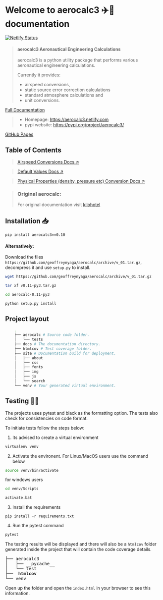 # Welcome to aerocalc3 ✈️🧮 documentation

[![Netlify Status](https://api.netlify.com/api/v1/badges/fb968472-9209-45c9-a9e6-dfc8fc8bc92d/deploy-status)](https://app.netlify.com/sites/aerocalc3/deploys)

> #### aerocalc3 Aeronautical Engineering Calculations
>
> aerocalc3 is a python utility package that performs various aeronautical engineering calculations.
>
> Currently it provides:
>
> - airspeed conversions,
> - static source error correction calculations
> - standard atmosphere calculations and
> - unit conversions.

[Full Documentation ](https://aerocalc3.netlify.com)

> - Homepage: https://aerocalc3.netlify.com
> - pypi website: https://pypi.org/project/aerocalc3/

[GitHub Pages](https://geoffreynyaga.github.io/aerocalc/)

## Table of Contents

> [Airspeed Conversions Docs ↗️](docs/airspeed.md)

> [Default Values Docs ↗️](docs/defaults.md)

> [Physical Properties (density, pressure etc) Conversion Docs ↗️](docs/conversions.md)

> ### Original aerocalc:
>
> For original documentation visit [kilohotel](https://kilohotel.com/python/aerocalc/.)

## Installation 📥

```bash
pip install aerocalc3==0.10
```

#### Alternatively:

Download the files `https://github.com/geoffreynyaga/aerocalc/archive/v_01.tar.gz`, decompress it and use `setup.py` to install.

```bash
wget https://github.com/geoffreynyaga/aerocalc/archive/v_01.tar.gz

tar xf v0.11-py3.tar.gz

cd aerocalc-0.11-py3

python setup.py install
```

## Project layout

```bash
    .
    ├── aerocalc # Source code folder.
    │   └── tests
    ├── docs # The documentation directory.
    ├── htmlcov # Test coverage folder.
    ├── site # Documentation build for deployment.
    │   ├── about
    │   ├── css
    │   ├── fonts
    │   ├── img
    │   ├── js
    │   └── search
    └── venv # Your generated virtual environment.
```

## Testing 🧪🧪

The projects uses pytest and black as the formatting option. The tests also check for consistencies on code format.

To initiate tests follow the steps below:

1. Its advised to create a virtual environment

```bash
virtualenv venv
```

2. Activate the environent. For Linux/MacOS users use the command below

```bash
source venv/bin/activate
```

for windows users

```bash
cd venv/Scripts

activate.bat
```

3. Install the requirements

```shell
pip install -r requirements.txt
```

4. Run the pytest command

```bash
pytest
```

The testing results will be displayed and there will also be a `htmlcov` folder generated inside the project that will contain the code coverage details.

<pre>
├── aerocalc3
│   ├── __pycache__
│   └── test
├──  <b>htmlcov</b>
└── venv
</pre>

Open up the folder and open the `index.html` in your browser to see this information.

